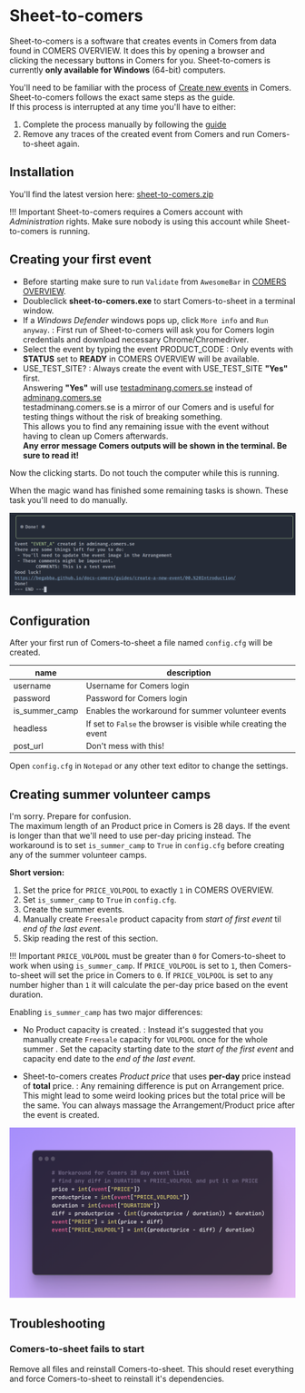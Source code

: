 # Sheet-to-comers

Sheet-to-comers is a software that creates events in Comers from data found in COMERS OVERVIEW.
It does this by opening a browser and clicking the necessary buttons in Comers for you.
Sheet-to-comers is currently **only available for Windows** (64-bit) computers.

You'll need to be familiar with the process of [Create new events](../guides/create-a-new-event/00.%20Introduction.md) in Comers. Sheet-to-comers follows the exact same steps as the guide.  
If this process is interrupted at any time you'll have to either:

1. Complete the process manually by following the [guide](https://begabba.github.io/docs-comers/guides/create-a-new-event/00.%20Introduction/)
2. Remove any traces of the created event from Comers and run Comers-to-sheet again.

## Installation

You'll find the latest version here: [sheet-to-comers.zip](https://drive.google.com/drive/folders/1UXP9iwGZBtSQwa5v9T6ISEFM0oH853NI?usp=sharing)

!!! Important
    Sheet-to-comers requires a Comers account with *Administration* rights.
    Make sure nobody is using this account while Sheet-to-comers is running.

## Creating your first event

- Before starting make sure to run `Validate` from `AwesomeBar` in [COMERS OVERVIEW](https://docs.google.com/spreadsheets/d/1a2BTf9VfGQlScm0UR8xB2wzFnm_yhQC8VP4iIygmMeM/edit?ts=5c07f01d#gid=1416145104).
- Doubleclick **sheet-to-comers.exe** to start Comers-to-sheet in a terminal window.
- If a *Windows Defender* windows pops up, click `More info` and `Run anyway`.
  : First run of Sheet-to-comers will ask you for Comers login credentials and download necessary Chrome/Chromedriver.
- Select the event by typing the event PRODUCT_CODE
  : Only events with **STATUS** set to **READY** in COMERS OVERVIEW will be available.
- USE_TEST_SITE?
  : Always create the event with USE_TEST_SITE **"Yes"** first.  
  Answering **"Yes"** will use [testadminang.comers.se](https://testadminang.comers.se) instead of [adminang.comers.se](https://adminang.comers.se)  
  testadminang.comers.se is a mirror of our Comers and is useful for testing things without the risk of breaking something.  
  This allows you to find any remaining issue with the event without having to clean up Comers afterwards.  
  **Any error message Comers outputs will be shown in the terminal. Be sure to read it!**

Now the clicking starts. Do not touch the computer while this is running.  

When the magic wand has finished some remaining tasks is shown. These task you'll need to do manually.

![img](images/done.png)

## Configuration

After your first run of Comers-to-sheet a file named `config.cfg` will be created.

| name           | description                                                       |
| -------------- | ----------------------------------------------------------------- |
| username       | Username for Comers login                                         |
| password       | Password for Comers login                                         |
| is_summer_camp | Enables the workaround for summer volunteer events                |
| headless       | If set to `False` the browser is visible while creating the event |
| post_url       | Don't mess with this!                                             |

Open `config.cfg` in `Notepad` or any other text editor to change the settings.

## Creating summer volunteer camps

I'm sorry. Prepare for confusion.  
The maximum length of an Product price in Comers is 28 days. If the event is longer than that we'll need to use per-day pricing instead.
The workaround is to set `is_summer_camp` to `True` in `config.cfg` before creating any of the summer volunteer camps.

**Short version:**
1. Set the price for `PRICE_VOLPOOL` to exactly `1` in COMERS OVERVIEW.  
2. Set `is_summer_camp` to `True` in `config.cfg`.  
3. Create the summer events.  
4. Manually create `Freesale` product capacity from _start of first event_ til _end of the last event_.  
5. Skip reading the rest of this section.  

!!! Important
    `PRICE_VOLPOOL` must be greater than `0` for Comers-to-sheet to work when using `is_summer_camp`.
    If `PRICE_VOLPOOL` is set to `1`, then Comers-to-sheet will set the price in Comers to `0`.
    If `PRICE_VOLPOOL` is set to any number higher than `1` it will calculate the per-day price based on the event duration.

Enabling `is_summer_camp` has two major differences:

- No Product capacity is created.
  : Instead it's suggested that you manually create `Freesale` capacity for `VOLPOOL` once for the whole summer . Set the capacity starting date to the _start of the first event_ and capacity end date to the _end of the last event_.

- Sheet-to-comers creates _Product price_ that uses **per-day** price instead of **total** price.
  : Any remaining difference is put on Arrangement price. This might lead to some weird looking prices but the total price will be the same.
    You can always massage the Arrangement/Product price after the event is created.

![img](images/use_summercamp_tweaks.png)


## Troubleshooting

### Comers-to-sheet fails to start

Remove all files and reinstall Comers-to-sheet.
This should reset everything and force Comers-to-sheet to reinstall it's dependencies.

<!-- Next you could try to run Comers-to-sheet from a Windows terminal. -->
<!-- * TODO: Screenshot -->
<!-- * Right-click in Comers-to-sheet folder -->
<!-- * Click open ... -->
<!-- * Write `comers-to-sheet.exe` and press enter -->
<!-- : This will prevent the window from automatically closing and give the opportunity to read any error message. -->
